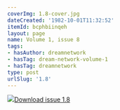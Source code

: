 ```yaml
---
coverImg: 1.8-cover.jpg
dateCreated: '1982-10-01T11:32:52'
itemId: bcphbiinqeh
layout: page
name: Volume 1, issue 8
tags:
- hasAuthor: dreamnetwork
- hasTag: dream-network-volume-1
- hasTag: dreamnetwork
type: post
urlSlug: '1.8'
---
```

<img class="card-journal-img" src="../images/1.8-rect.jpg"/><a href="../files/pdfs/Volume_1/1.8_Dream_Network_Bulletin_Vol.1_No.8.pdf" download="">Download issue 1.8</a>